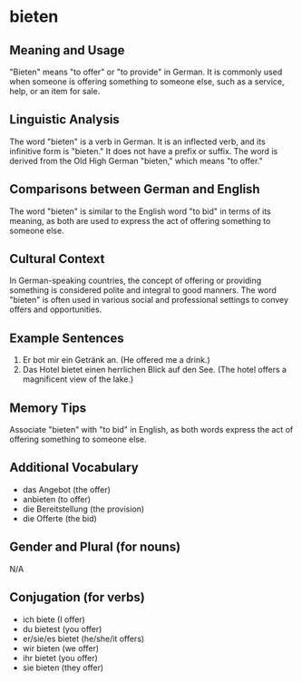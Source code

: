 # bieten
## Meaning and Usage
"Bieten" means "to offer" or "to provide" in German. It is commonly used when someone is offering something to someone else, such as a service, help, or an item for sale.

## Linguistic Analysis
The word "bieten" is a verb in German. It is an inflected verb, and its infinitive form is "bieten." It does not have a prefix or suffix. The word is derived from the Old High German "bieten," which means "to offer."

## Comparisons between German and English
The word "bieten" is similar to the English word "to bid" in terms of its meaning, as both are used to express the act of offering something to someone else.

## Cultural Context
In German-speaking countries, the concept of offering or providing something is considered polite and integral to good manners. The word "bieten" is often used in various social and professional settings to convey offers and opportunities.

## Example Sentences
1. Er bot mir ein Getränk an. (He offered me a drink.)
2. Das Hotel bietet einen herrlichen Blick auf den See. (The hotel offers a magnificent view of the lake.)

## Memory Tips
Associate "bieten" with "to bid" in English, as both words express the act of offering something to someone else.

## Additional Vocabulary
- das Angebot (the offer)
- anbieten (to offer)
- die Bereitstellung (the provision)
- die Offerte (the bid)

## Gender and Plural (for nouns)
N/A

## Conjugation (for verbs)
- ich biete (I offer)
- du bietest (you offer)
- er/sie/es bietet (he/she/it offers)
- wir bieten (we offer)
- ihr bietet (you offer)
- sie bieten (they offer)